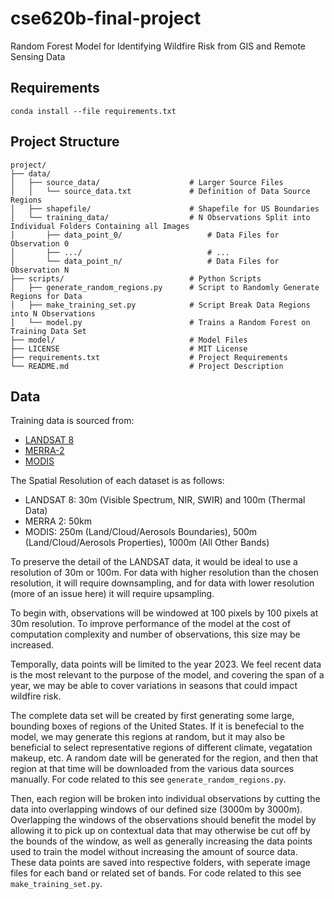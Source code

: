 # cse620b-final-project
Random Forest Model for Identifying Wildfire Risk from GIS and Remote Sensing Data 

## Requirements
```
conda install --file requirements.txt
```

## Project Structure
```
project/
├── data/
│   ├── source_data/                    # Larger Source Files
│   │   └── source_data.txt             # Definition of Data Source Regions
│   ├── shapefile/                      # Shapefile for US Boundaries
│   └── training_data/                  # N Observations Split into Individual Folders Containing all Images
│       ├── data_point_0/                   # Data Files for Observation 0
│       ├── .../                            # ...
│       └── data_point_n/                   # Data Files for Observation N
├── scripts/                            # Python Scripts
│   ├── generate_random_regions.py      # Script to Randomly Generate Regions for Data
│   ├── make_training_set.py            # Script Break Data Regions into N Observations
│   └── model.py                        # Trains a Random Forest on Training Data Set
├── model/                              # Model Files
├── LICENSE                             # MIT License
├── requirements.txt                    # Project Requirements
└── README.md                           # Project Description
```

## Data
Training data is sourced from:
- [LANDSAT 8](https://landsat.gsfc.nasa.gov/satellites/landsat-8/)
- [MERRA-2](https://gmao.gsfc.nasa.gov/reanalysis/merra-2/)
- [MODIS](https://modis.gsfc.nasa.gov/data/)

The Spatial Resolution of each dataset is as follows:
- LANDSAT 8: 30m (Visible Spectrum, NIR, SWIR) and 100m (Thermal Data)
- MERRA 2: 50km
- MODIS: 250m (Land/Cloud/Aerosols Boundaries), 500m (Land/Cloud/Aerosols Properties), 1000m (All Other Bands)

To preserve the detail of the LANDSAT data, it would be ideal to use a resolution of 30m or 100m. For data with higher resolution than the chosen resolution, it will require downsampling, and for data with lower resolution (more of an issue here) it will require upsampling.

To begin with, observations will be windowed at 100 pixels by 100 pixels at 30m resolution. To improve performance of the model at the cost of computation complexity and number of observations, this size may be increased.

Temporally, data points will be limited to the year 2023. We feel recent data is the most relevant to the purpose of the model, and covering the span of a year, we may be able to cover variations in seasons that could impact wildfire risk.

The complete data set will be created by first generating some large, bounding boxes of regions of the United States. If it is benefecial to the model, we may generate this regions at random, but it may also be beneficial to select representative regions of different climate, vegatation makeup, etc. A random date will be generated for the region, and then that region at that time will be downloaded from the various data sources manually. For code related to this see `generate_random_regions.py`.

Then, each region will be broken into individual observations by cutting the data into overlapping windows of our defined size (3000m by 3000m). Overlapping the windows of the observations should benefit the model by allowing it to pick up on contextual data that may otherwise be cut off by the bounds of the window, as well as generally increasing the data points used to train the model without increasing the amount of source data. These data points are saved into respective folders, with seperate image files for each band or related set of bands. For code related to this see `make_training_set.py`.